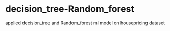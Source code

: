 # decision_tree-Random_forest
applied decision_tree and Random_forest ml model on housepricing dataset
